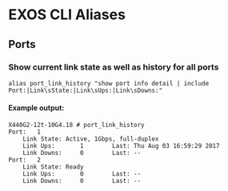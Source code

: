# EXOS CLI Aliases

## Ports

### Show current link state as well as history for all ports

```
alias port_link_history "show port info detail | include Port:|Link\sState:|Link\sUps:|Link\sDowns:"
```
#### Example output:
```
X440G2-12t-10G4.18 # port_link_history
Port:	1
	Link State:	Active, 1Gbps, full-duplex
	Link Ups:       1        Last: Thu Aug 03 16:59:29 2017
	Link Downs:     0        Last: --
Port:	2
	Link State:	Ready
	Link Ups:       0        Last: --
	Link Downs:     0        Last: --
```
